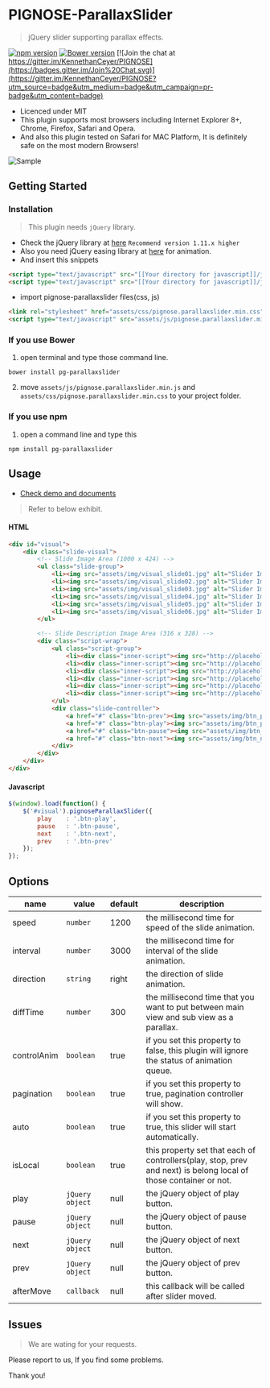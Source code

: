 PIGNOSE-ParallaxSlider
===================

> jQuery slider supporting parallax effects.

[![npm version](https://badge.fury.io/js/pg-parallaxslider.svg)](https://badge.fury.io/js/pg-parallaxslider) [![Bower version](https://badge.fury.io/bo/pg-parallaxslider.svg)](https://badge.fury.io/bo/pg-parallaxslider) [![Join the chat at https://gitter.im/KennethanCeyer/PIGNOSE](https://badges.gitter.im/Join%20Chat.svg)](https://gitter.im/KennethanCeyer/PIGNOSE?utm_source=badge&utm_medium=badge&utm_campaign=pr-badge&utm_content=badge)

- Licenced under MIT
- This plugin supports most browsers including  Internet Explorer 8+, Chrome, Firefox, Safari and Opera.
- And also this plugin tested on Safari for MAC Platform, It is definitely safe on the most modern Browsers!

![Sample](http://www.nhpcw.com/upload/%25EB%258B%25A4%25EC%259A%25B4%25EB%25A1%259C%25EB%2593%259C%2B%25282%2529_021116021919.png)

## Getting Started

### Installation

> This plugin needs `jQuery` library.

- Check the jQuery library at [here](http://jquery.com/download/) `Recommend version 1.11.x higher`
- Also you need jQuery easing library at [here](http://gsgd.co.uk/sandbox/jquery/easing/) for animation.
- And insert this snippets

 ```html
<script type="text/javascript" src="[[Your directory for javascript]]/jquery.latest.min.js"></script>
<script type="text/javascript" src="[[Your directory for javascript]]/jquery.easing.js"></script>
```

- import pignose-parallaxslider files(css, js)

 ```html
 <link rel="stylesheet" href="assets/css/pignose.parallaxslider.min.css" />
 <script type="text/javascript" src="assets/js/pignose.parallaxslider.min.js"></script>
```

### If you use Bower

1. open terminal and type those command line.

 ```shell
bower install pg-parallaxslider
 ```
 
2. move `assets/js/pignose.parallaxslider.min.js` and `assets/css/pignose.parallaxslider.min.css` to your project folder.

### If you use npm

1. open a command line and type this

 ```shell
npm install pg-parallaxslider
 ```

## Usage

- [Check demo and documents](http://www.pigno.se/barn/PIGNOSE-ParallaxSlider/)

> Refer to below exhibit.

#### HTML

```html
<div id="visual">
	<div class="slide-visual">
		<!-- Slide Image Area (1000 x 424) -->
		<ul class="slide-group">
			<li><img src="assets/img/visual_slide01.jpg" alt="Slider Image" /></li>
			<li><img src="assets/img/visual_slide02.jpg" alt="Slider Image" /></li>
			<li><img src="assets/img/visual_slide03.jpg" alt="Slider Image" /></li>
			<li><img src="assets/img/visual_slide04.jpg" alt="Slider Image" /></li>
			<li><img src="assets/img/visual_slide05.jpg" alt="Slider Image" /></li>
			<li><img src="assets/img/visual_slide06.jpg" alt="Slider Image" /></li>
		</ul>

		<!-- Slide Description Image Area (316 x 328) -->
		<div class="script-wrap">
			<ul class="script-group">
				<li><div class="inner-script"><img src="http://placehold.it/276x288/f8f8f8/b71200" alt="Thumbnail Slider Image" /></div></li>
				<li><div class="inner-script"><img src="http://placehold.it/276x288/f8f8f8/b71200" alt="Thumbnail Slider Image" /></div></li>
				<li><div class="inner-script"><img src="http://placehold.it/276x288/f8f8f8/b71200" alt="Thumbnail Slider Image" /></div></li>
				<li><div class="inner-script"><img src="http://placehold.it/276x288/f8f8f8/b71200" alt="Thumbnail Slider Image" /></div></li>
				<li><div class="inner-script"><img src="http://placehold.it/276x288/f8f8f8/b71200" alt="Thumbnail Slider Image" /></div></li>
				<li><div class="inner-script"><img src="http://placehold.it/276x288/f8f8f8/b71200" alt="Thumbnail Slider Image" /></div></li>
			</ul>
			<div class="slide-controller">
				<a href="#" class="btn-prev"><img src="assets/img/btn_prev.png" alt="Prev Slide" /></a>
				<a href="#" class="btn-play"><img src="assets/img/btn_play.png" alt="Start Slide" /></a>
				<a href="#" class="btn-pause"><img src="assets/img/btn_pause.png" alt="Pause Slide" /></a>
				<a href="#" class="btn-next"><img src="assets/img/btn_next.png" alt="Next Slide" /></a>
			</div>
		</div>
	</div>
</div>
```

#### Javascript

```javascript
$(window).load(function() {
	$('#visual').pignoseParallaxSlider({
		play    : '.btn-play',
		pause   : '.btn-pause',
		next    : '.btn-next',
		prev    : '.btn-prev'
	});
});
```

## Options

| name | value | default | description |
|------|-------|---------|-------------|
| speed | `number` | 1200 | the millisecond time for speed of the slide animation. |
| interval | `number` | 3000 | the millisecond time for interval of the slide animation. |
| direction | `string` | right | the direction of slide animation. |
| diffTime | `number` | 300 | the millisecond time that you want to put between main view and sub view as a  parallax. |
| controlAnim | `boolean` | true | if you set this property to false, this plugin will ignore the status of animation queue. |
| pagination | `boolean` | true | if you set this property to true, pagination controller will show. |
| auto | `boolean` | true | if you set this property to true, this slider will start automatically. |
| isLocal | `boolean` | true | this property set that each of controllers(play, stop, prev and next) is belong local of those container or not. |
| play | `jQuery object` | null | the jQuery object of play button. |
| pause | `jQuery object` | null | the jQuery object of pause button. |
| next | `jQuery object` | null | the jQuery object of next button. |
| prev | `jQuery object` | null | the jQuery object of prev button. |
| afterMove | `callback` | null | this callback will be called after slider moved. |

## Issues

> We are wating for your requests.

Please report to us, If you find some problems.

Thank you!
